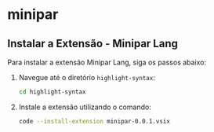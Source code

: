 # minipar

## Instalar a Extensão - Minipar Lang
Para instalar a extensão Minipar Lang, siga os passos abaixo:

1. Navegue até o diretório `highlight-syntax`:
    ```bash
    cd highlight-syntax
    ```

2. Instale a extensão utilizando o comando:
    ```bash
    code --install-extension minipar-0.0.1.vsix
    ```

